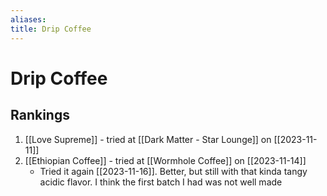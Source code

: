 ```yaml
---
aliases:
title: Drip Coffee
---
```

# Drip Coffee
## Rankings
1. [[Love Supreme]] - tried at [[Dark Matter - Star Lounge]] on [[2023-11-11]]
3. [[Ethiopian Coffee]] - tried at [[Wormhole Coffee]] on [[2023-11-14]]
	- Tried it again [[2023-11-16]]. Better, but still with that kinda tangy acidic flavor. I think the first batch I had was not well made